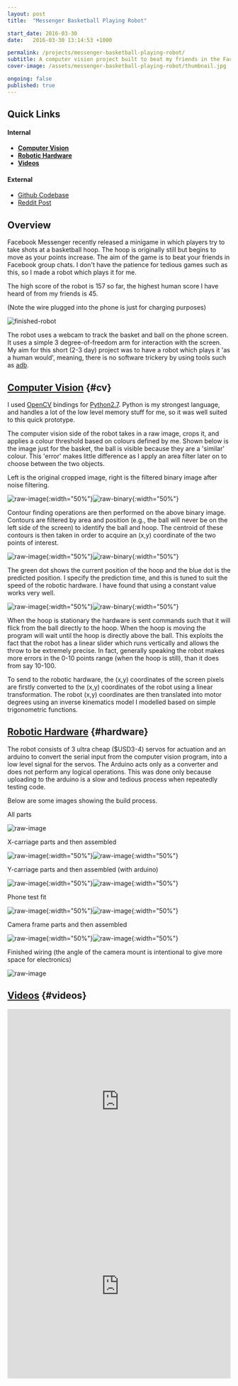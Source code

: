 ```yaml
---
layout: post
title:  "Messenger Basketball Playing Robot"

start_date: 2016-03-30
date:   2016-03-30 13:14:53 +1000

permalink: /projects/messenger-basketball-playing-robot/
subtitle: A computer vision project built to beat my friends in the Facebook Messenger basketball minigame.
cover-image: /assets/messenger-basketball-playing-robot/thumbnail.jpg

ongoing: false
published: true
---
```


## Quick Links

#### Internal
* **[Computer Vision](#cv)**
* **[Robotic Hardware](#hardware)**
* **[Videos](#videos)**

#### External
* [Github Codebase](https://github.com/joshuariddell/messenger-basketball-player)
* [Reddit Post](https://www.reddit.com/r/engineering/comments/4c50u7/i_made_a_robot_that_plays_facebook_messenger/)

## Overview

Facebook Messenger recently released a minigame in which players try to take shots at a basketball hoop. The hoop is originally still but begins to move as your points increase. The aim of the game is to beat your friends in Facebook group chats. I don't have the patience for tedious games such as this, so I made a robot which plays it for me.

The high score of the robot is 157 so far, the highest human score I have heard of from my friends is 45.

(Note the wire plugged into the phone is just for charging purposes)

![finished-robot](/assets/messenger-basketball-playing-robot/finished.jpg)

The robot uses a webcam to track the basket and ball on the phone screen. It uses a simple 3 degree-of-freedom arm for interaction with the screen. My aim for this short (2-3 day) project was to have a robot which plays it 'as a human would', meaning, there is no software trickery by using tools such as [adb](http://developer.android.com/tools/help/adb.html).

## [Computer Vision](#cv) {#cv}

I used [OpenCV](http://opencv.org/) bindings for [Python2.7](http://python.org/). Python is my strongest language, and handles a lot of the low level memory stuff for me, so it was well suited to this quick prototype.

The computer vision side of the robot takes in a raw image, crops it, and applies a colour threshold based on colours defined by me. Shown below is the image just for the basket, the ball is visible because they are a 'similar' colour. This 'error' makes little difference as I apply an area filter later on to choose between the two objects.

Left is the original cropped image, right is the filtered binary image after noise filtering.

![raw-image](/assets/messenger-basketball-playing-robot/cv/raw-image.png){:width="50%"}![raw-binary](/assets/messenger-basketball-playing-robot/cv/basket-filtered.png){:width="50%"}

Contour finding operations are then performed on the above binary image. Contours are filtered by area and position (e.g., the ball will never be on the left side of the screen) to identify the ball and hoop. The centroid of these contours is then taken in order to acquire an (x,y) coordinate of the two points of interest.

![raw-image](/assets/messenger-basketball-playing-robot/cv/contours.png){:width="50%"}![raw-binary](/assets/messenger-basketball-playing-robot/cv/points.png){:width="50%"}

The green dot shows the current position of the hoop and the blue dot is the predicted position. I specify the prediction time, and this is tuned to suit the speed of the robotic hardware. I have found that using a constant value works very well.

![raw-image](/assets/messenger-basketball-playing-robot/cv/prediction.png){:width="50%"}![raw-binary](/assets/messenger-basketball-playing-robot/cv/two-dim-prediction.png){:width="50%"}

When the hoop is stationary the hardware is sent commands such that it will flick from the ball directly to the hoop. When the hoop is moving the program will wait until the hoop is directly above the ball. This exploits the fact that the robot has a linear slider which runs vertically and allows the throw to be extremely precise. In fact, generally speaking the robot makes more errors in the 0-10 points range (when the hoop is still), than it does from say 10-100.

To send to the robotic hardware, the (x,y) coordinates of the screen pixels are firstly converted to the (x,y) coordinates of the robot using a linear transformation. The robot (x,y) coordinates are then translated into motor degrees using an inverse kinematics model I modelled based on simple trigonometric functions.

## [Robotic Hardware](#hardware) {#hardware}

The robot consists of 3 ultra cheap ($USD3-4) servos for actuation and an arduino to convert the serial input from the computer vision program, into a low level signal for the servos. The Arduino acts only as a converter and does not perform any logical operations. This was done only because uploading to the arduino is a slow and tedious process when repeatedly testing code.

Below are some images showing the build process.

All parts

![raw-image](/assets/messenger-basketball-playing-robot/hardware/parts.jpg)

X-carriage parts and then assembled

![raw-image](/assets/messenger-basketball-playing-robot/hardware/x-carriage-parts.jpg){:width="50%"}![raw-image](/assets/messenger-basketball-playing-robot/hardware/x-carriage.jpg){:width="50%"}

Y-carriage parts and then assembled (with arduino)

![raw-image](/assets/messenger-basketball-playing-robot/hardware/y-carriage-parts.jpg){:width="50%"}![raw-image](/assets/messenger-basketball-playing-robot/hardware/y-carriage.jpg){:width="50%"}

Phone test fit

![raw-image](/assets/messenger-basketball-playing-robot/hardware/phone-test-fit-1.jpg){:width="50%"}![raw-image](/assets/messenger-basketball-playing-robot/hardware/phone-test-fit-2.jpg){:width="50%"}

Camera frame parts and then assembled

![raw-image](/assets/messenger-basketball-playing-robot/hardware/camera-frame-parts.jpg){:width="50%"}![raw-image](/assets/messenger-basketball-playing-robot/hardware/camera-frame.jpg){:width="50%"}

Finished wiring (the angle of the camera mount is intentional to give more space for electronics)

![raw-image](/assets/messenger-basketball-playing-robot/hardware/finished-wiring.jpg)

## [Videos](#videos) {#videos}

<iframe width="100%" height="416" src="https://www.youtube.com/embed/skqJ1wn8O7E" frameborder="0" allowfullscreen></iframe>

<iframe width="100%" height="416" src="https://www.youtube.com/embed/HQECgxJNN3c" frameborder="0" allowfullscreen></iframe>
